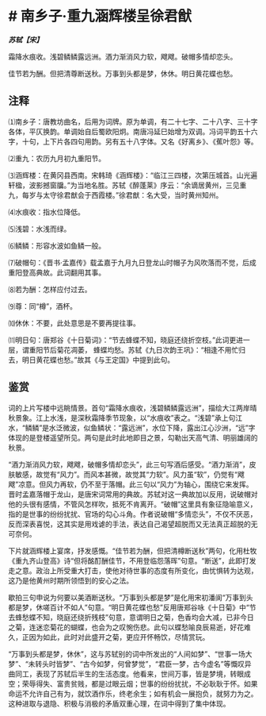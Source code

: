 # # 南乡子·重九涵辉楼呈徐君猷

***苏轼【宋】***

霜降水痕收。浅碧鳞鳞露远洲。酒力渐消风力软，飕飕。破帽多情却恋头。

佳节若为酬。但把清尊断送秋。万事到头都是梦，休休。明日黄花蝶也愁。

## 注释

⑴南乡子：唐教坊曲名，后用为词牌。原为单调，有二十七字、二十八字、三十字各体，平仄换韵。单调始自后蜀欧阳炯。南唐冯延巳始增为双调。冯词平韵五十六字，十句，上下片各四句用韵。另有五十八字体。又名《好离乡》、《蕉叶怨》等。

⑵重九：农历九月初九重阳节。

⑶涵辉楼：在黄冈县西南。宋韩琦《涵辉楼》：“临江三四楼，次第压城首。山光遍轩楹，波影撼窗牖。”为当地名胜。苏轼《醉蓬莱》序云：“余谪居黄州，三见重九，每岁与太守徐君猷会于西霞楼。”徐君猷：名大受，当时黄州知州。

⑷水痕收：指水位降低。

⑸浅碧：水浅而绿。

⑹鳞鳞：形容水波如鱼鳞一般。

⑺破帽句：《晋书·孟嘉传》载孟嘉于九月九日登龙山时帽子为风吹落而不觉，后成重阳登高典故。此词翻用其事。

⑻若为酬：怎样应付过去。

⑼尊：同“樽”，酒杯。

⑽休休：不要，此处意思是不要再提往事。

⑾明日句：唐郑谷《十日菊词》：“节去蜂蝶不知，晓庭还绕折空枝。”此词更进一层，谓重阳节后菊花凋萎， 蜂蝶均愁。苏轼《九日次韵王巩》：“相逢不用忙归去，明日黄花蝶也愁。”故其《与王定国》中提到此句。

## 鉴赏

词的上片写楼中远眺情景。首句“霜降水痕收，浅碧鳞鳞露远洲”，描绘大江两岸晴秋景象。江上水浅，是深秋霜降季节现象，以“水痕收”表之。“浅碧”承上句江水，“鳞鳞”是水泛微波，似鱼鳞状：“露远洲”，水位下降，露出江心沙洲，“远”字体现的是登楼遥望所见。两句是此时此地即目之景，勾勒出天高气清、明丽雄阔的秋景。

“酒力渐消风力软，飕飕，破帽多情却恋头”，此三句写酒后感受。“酒力渐消”，皮肤敏感，故觉有“风力”。而风本甚微，故觉其“力软”。风力虽“软”，仍觉有“飕飕”凉意。但风力再软，仍不至于落帽。此三句以“风力”为轴心，围绕它来发挥。晋时孟嘉落帽于龙山，是唐宋词常用的典故。苏轼对这一典故加以反用，说破帽对他的头很有感情，不管风怎样吹，抵死不肯离开。“破帽”这里具有象征隐喻意义，指的是世事的纷纷扰扰、官场的勾心斗角。作者说破帽“多情恋头”，不仅不厌恶，反而深表喜悦，这其实是用戏谑的手法，表达自己渴望超脱而又无法真正超脱的无可奈何。

下片就涵辉楼上宴席，抒发感慨。“佳节若为酬，但把清樽断送秋”两句，化用杜牧《重九齐山登高》诗“但将酩酊酬佳节，不用登临怨落晖”句意。“断送”，此即打发走之意。政治上所受重大打击，使他对待世事的态度有所变化，由忧惧转为达观，这乃是他黄州时期所领悟到的安心之法。

歇拍三句申说为何要以美酒断送秋。“万事到头都是梦”是化用宋初潘阆“万事到头都是梦，休嗟百计不如人”句意。“明日黄花蝶也愁”反用唐郑谷咏《十日菊》中“节去蜂愁蝶不知，晓庭还绕折残枝”句意，意谓明日之菊，色香均会大减，已非今日之菊，连迷恋菊花的蝴蝶，也会为之叹惋伤悲。此句以蝶愁喻良辰易逝，好花难久，正因为如此，此时对此盛开之菊，更应开怀畅饮，尽情赏玩。

“万事到头都是梦，休休”，这与苏轼别的词中所发出的“人间如梦”、“世事一场大梦”、“未转头时皆梦”、“古今如梦，何曾梦觉”，“君臣一梦，古今虚名”等慨叹异曲同工，表现了苏轼后半生的生活态度。他看来，世间万事，皆是梦境，转眼成空；荣辱得失、富贵贫贱，都是过眼云烟；世事的纷纷扰扰，不必耿耿于怀。如果命运不允许自己有为，就饮酒作乐，终老余生；如有机会一展抱负，就努力为之。这种进取与退隐、积极与消极的矛盾双重心理，在词中得到了集中体现。
